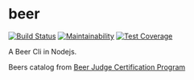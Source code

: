 # beer

[![Build Status](https://travis-ci.org/mrprompt/beer.svg?branch=master)](https://travis-ci.org/mrprompt/beer)
[![Maintainability](https://api.codeclimate.com/v1/badges/18c01e0b07114f7cb11c/maintainability)](https://codeclimate.com/github/mrprompt/beer/maintainability)
[![Test Coverage](https://api.codeclimate.com/v1/badges/18c01e0b07114f7cb11c/test_coverage)](https://codeclimate.com/github/mrprompt/beer/test_coverage)

A Beer Cli in Nodejs.

Beers catalog from [Beer Judge Certification Program](https://www.bjcp.org/)
